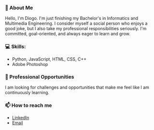 ### 🚀 About Me
Hello, I'm Diogo. I'm just finishing my Bachelor's in Informatics and Multimedia Engineering. I consider myself a social person who enjoys a good joke, but I also take my professional responsibilities seriously. I'm committed, goal-oriented, and always eager to learn and grow.

### 💻 Skills:
- Python, JavaScript, HTML, CSS, C++
- Adobe Photoshop

### 💼 Professional Opportunities
I am looking for challenges and opportunities that make me feel like I am continuously learning.

### 📫 How to reach me
- [LinkedIn](https://www.linkedin.com/in/diogo-saraiva-17154714b/)
- [Email](mailto:dmcs1906@gmail.com)
